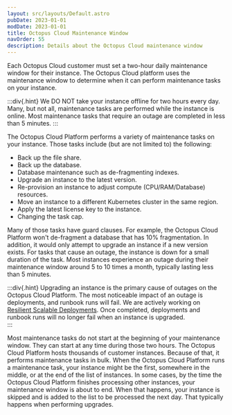 ```yaml
---
layout: src/layouts/Default.astro
pubDate: 2023-01-01
modDate: 2023-01-01
title: Octopus Cloud Maintenance Window
navOrder: 55
description: Details about the Octopus Cloud maintenance window
---
```


Each Octopus Cloud customer must set a two-hour daily maintenance window for their instance. The Octopus Cloud platform uses the maintenance window to determine when it can perform maintenance tasks on your instance.  

:::div{.hint}
We DO NOT take your instance offline for two hours every day. Many, but not all, maintenance tasks are performed while the instance is online. Most maintenance tasks that require an outage are completed in less than 5 minutes.
:::

The Octopus Cloud Platform performs a variety of maintenance tasks on your instance. Those tasks include (but are not limited to) the following:

- Back up the file share.
- Back up the database.
- Database maintenance such as de-fragmenting indexes.
- Upgrade an instance to the latest version.
- Re-provision an instance to adjust compute (CPU/RAM/Database) resources.
- Move an instance to a different Kubernetes cluster in the same region.
- Apply the latest license key to the instance.
- Changing the task cap.

Many of those tasks have guard clauses. For example, the Octopus Cloud Platform won't de-fragment a database that has 10% fragmentation. In addition, it would only attempt to upgrade an instance if a new version exists. For tasks that cause an outage, the instance is down for a small duration of the task.  Most instances experience an outage during their maintenance window around 5 to 10 times a month, typically lasting less than 5 minutes.  

:::div{.hint}
Upgrading an instance is the primary cause of outages on the Octopus Cloud Platform. The most noticeable impact of an outage is deployments, and runbook runs will fail. We are actively working on [Resilient Scalable Deployments](https://roadmap.octopus.com/c/95-alpha-program-resilient-scalable-deployments-in-octopus-cloud). Once completed, deployments and runbook runs will no longer fail when an instance is upgraded.  
:::

Most maintenance tasks do not start at the beginning of your maintenance window. They can start at any time during those two hours. The Octopus Cloud Platform hosts thousands of customer instances. Because of that, it performs maintenance tasks in bulk. When the Octopus Cloud Platform runs a maintenance task, your instance might be the first, somewhere in the middle, or at the end of the list of instances. In some cases, by the time the Octopus Cloud Platform finishes processing other instances, your maintenance window is about to end. When that happens, your instance is skipped and is added to the list to be processed the next day. That typically happens when performing upgrades. 